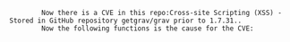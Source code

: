 
            Now there is a CVE in this repo:Cross-site Scripting (XSS) - Stored in GitHub repository getgrav/grav prior to 1.7.31..
            Now the following functions is the cause for the CVE:
            